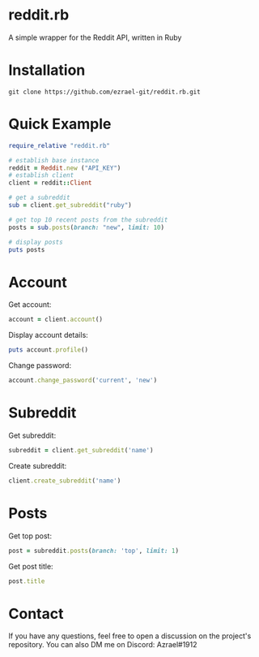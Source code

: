 # reddit.rb
A simple wrapper for the Reddit API, written in Ruby


# Installation
```
git clone https://github.com/ezrael-git/reddit.rb.git
```

# Quick Example
```rb
require_relative "reddit.rb"

# establish base instance
reddit = Reddit.new ("API_KEY")
# establish client
client = reddit::Client

# get a subreddit
sub = client.get_subreddit("ruby")

# get top 10 recent posts from the subreddit
posts = sub.posts(branch: "new", limit: 10)

# display posts
puts posts

```

# Account
Get account:
```rb
account = client.account()
```
Display account details:
```rb
puts account.profile()
```
Change password:
```rb
account.change_password('current', 'new')
```

# Subreddit
Get subreddit:
```rb
subreddit = client.get_subreddit('name')
```
Create subreddit:
```rb
client.create_subreddit('name')
```

# Posts
Get top post:
```rb
post = subreddit.posts(branch: 'top', limit: 1)
```
Get post title:
```rb
post.title
```



# Contact
If you have any questions, feel free to open a discussion on the project's repository.
You can also DM me on Discord: Azrael#1912
